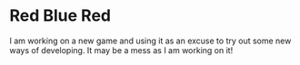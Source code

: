 # Red Blue Red

I am working on a new game and using it as an excuse to try out some new ways of developing. It may be a mess as I am working on it!